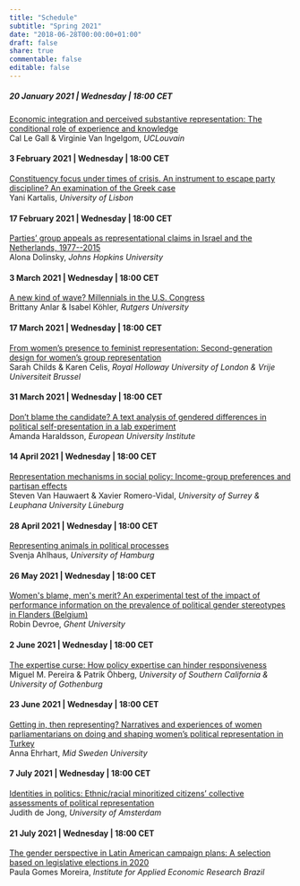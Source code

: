 ```yaml
---
title: "Schedule"
subtitle: "Spring 2021"
date: "2018-06-28T00:00:00+01:00"
draft: false
share: true
commentable: false
editable: false
---
```


##### 20 January 2021 | Wednesday | 18:00 CET
[Economic integration and perceived substantive representation: The conditional role of experience and knowledge](https://www.representations.online/seminars/2021-spring-01-le-gall/)         
Cal Le Gall & Virginie Van Ingelgom, *UCLouvain*

#### 3 February 2021 | Wednesday | 18:00 CET
[Constituency focus under times of crisis. An instrument to escape party discipline? An examination of the Greek case](https://www.representations.online/seminars/2021-spring-02-kartalis/)         
Yani Kartalis, *University of Lisbon*

#### 17 February 2021 | Wednesday | 18:00 CET
[Parties’ group appeals as representational claims in Israel and the Netherlands, 1977--2015](https://www.representations.online/seminars/2021-spring-03-dolinsky/)      
Alona Dolinsky, *Johns Hopkins University*

#### 3 March 2021 | Wednesday | 18:00 CET
[A new kind of wave? Millennials in the U.S. Congress](https://www.representations.online/seminars/2021-spring-04-anlar/)     
Brittany Anlar & Isabel Köhler, *Rutgers University*

#### 17 March 2021 | Wednesday | 18:00 CET
[From women’s presence to feminist representation: Second-generation design for women’s group representation](https://www.representations.online/seminars/2021-spring-05-childs/)     
Sarah Childs & Karen Celis, *Royal Holloway University of London & Vrije Universiteit Brussel*

#### 31 March 2021 | Wednesday | 18:00 CET
[Don’t blame the candidate? A text analysis of gendered differences in political self-presentation in a lab experiment](https://www.representations.online/seminars/2021-spring-06-haraldsson/)     
Amanda Haraldsson, *European University Institute*

#### 14 April 2021 | Wednesday | 18:00 CET
[Representation mechanisms in social policy: Income-group preferences and partisan effects](https://www.representations.online/seminars/2021-spring-07-van-hauwaert/)     
Steven Van Hauwaert & Xavier Romero-Vidal, *University of Surrey & Leuphana University Lüneburg*

#### 28 April 2021 | Wednesday | 18:00 CET
[Representing animals in political processes](https://www.representations.online/seminars/2021-spring-08-ahlhaus/)     
Svenja Ahlhaus, *University of Hamburg*

#### 26 May 2021 | Wednesday | 18:00 CET
[Women's blame, men's merit? An experimental test of the impact of performance information on the prevalence of political gender stereotypes in Flanders (Belgium)](https://www.representations.online/seminars/2021-spring-10-devroe/)    
Robin Devroe, *Ghent University*

#### 2 June 2021 | Wednesday | 18:00 CET
[The expertise curse: How policy expertise can hinder responsiveness](https://www.representations.online/seminars/2021-spring-09-pereira/)     
Miguel M. Pereira & Patrik Öhberg, *University of Southern California & University of Gothenburg*

#### 23 June 2021 | Wednesday | 18:00 CET
[Getting in, then representing? Narratives and experiences of women parliamentarians on doing and shaping women’s political representation in Turkey](https://www.representations.online/seminars/2021-spring-12-ehrhart/)     
Anna Ehrhart, *Mid Sweden University*

#### 7 July 2021 | Wednesday | 18:00 CET
[Identities in politics: Ethnic/racial minoritized citizens’ collective assessments of political representation](https://www.representations.online/seminars/2021-spring-13-de-jong/) 	    
Judith de Jong, *University of Amsterdam*

#### 21 July 2021 | Wednesday | 18:00 CET
[The gender perspective in Latin American campaign plans: A selection based on legislative elections in 2020](https://www.representations.online/seminars/2021-spring-14-moreira/)     
Paula Gomes Moreira, *Institute for Applied Economic Research Brazil*
